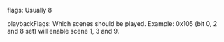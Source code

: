 flags: Usually 8

playbackFlags: Which scenes should be played.
Example: 0x105 (bit 0, 2 and 8 set) will enable scene 1, 3 and 9.